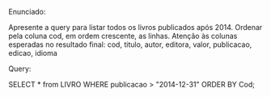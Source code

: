 Enunciado:

Apresente a query para listar todos os livros publicados após 2014. Ordenar pela coluna cod, em ordem crescente, as linhas.  Atenção às colunas esperadas no resultado final: cod, titulo, autor, editora, valor, publicacao, edicao, idioma 

Query:

SELECT * from LIVRO 
WHERE publicacao > "2014-12-31"
ORDER BY Cod;
